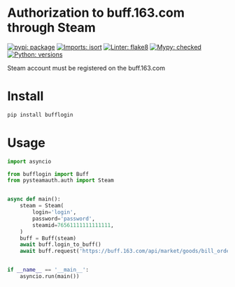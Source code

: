 # Authorization to buff.163.com through Steam

[![pypi: package](https://img.shields.io/badge/pypi-0.0.3-blue)](https://pypi.org/project/bufflogin/)
[![Imports: isort](https://img.shields.io/badge/imports-isort-success)](https://pycqa.github.io/isort/)
[![Linter: flake8](https://img.shields.io/badge/linter-flake8-success)](https://github.com/PyCQA/flake8)
[![Mypy: checked](https://img.shields.io/badge/mypy-checked-success)](https://github.com/python/mypy)
[![Python: versions](
https://img.shields.io/badge/python-3.7%20%7C%203.8%20%7C%203.9%20%7C%203.10-blue)]()

Steam account must be registered on the buff.163.com

# Install

```bash
pip install bufflogin
```

# Usage

```python
import asyncio

from bufflogin import Buff
from pysteamauth.auth import Steam


async def main():
    steam = Steam(
        login='login',
        password='password',
        steamid=76561111111111111,
    )
    buff = Buff(steam)
    await buff.login_to_buff()
    await buff.request('https://buff.163.com/api/market/goods/bill_order?game=csgo&goods_id=200')


if __name__ == '__main__':
    asyncio.run(main())
```

